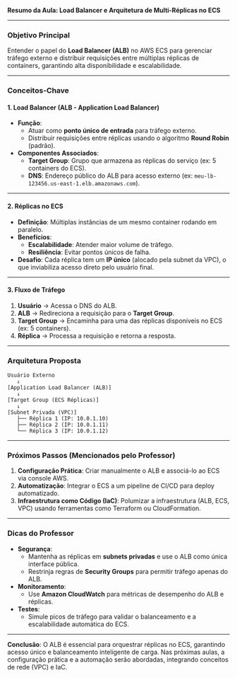 **Resumo da Aula: Load Balancer e Arquitetura de Multi-Réplicas no ECS**  

---

### **Objetivo Principal**  
Entender o papel do **Load Balancer (ALB)** no AWS ECS para gerenciar tráfego externo e distribuir requisições entre múltiplas réplicas de containers, garantindo alta disponibilidade e escalabilidade.  

---

### **Conceitos-Chave**  

#### **1. Load Balancer (ALB - Application Load Balancer)**  
- **Função**:  
  - Atuar como **ponto único de entrada** para tráfego externo.  
  - Distribuir requisições entre réplicas usando o algoritmo **Round Robin** (padrão).  
- **Componentes Associados**:  
  - **Target Group**: Grupo que armazena as réplicas do serviço (ex: 5 containers do ECS).  
  - **DNS**: Endereço público do ALB para acesso externo (ex: `meu-lb-123456.us-east-1.elb.amazonaws.com`).  

---

#### **2. Réplicas no ECS**  
- **Definição**: Múltiplas instâncias de um mesmo container rodando em paralelo.  
- **Benefícios**:  
  - **Escalabilidade**: Atender maior volume de tráfego.  
  - **Resiliência**: Evitar pontos únicos de falha.  
- **Desafio**: Cada réplica tem um **IP único** (alocado pela subnet da VPC), o que inviabiliza acesso direto pelo usuário final.  

---

#### **3. Fluxo de Tráfego**  
1. **Usuário** → Acessa o DNS do ALB.  
2. **ALB** → Redireciona a requisição para o **Target Group**.  
3. **Target Group** → Encaminha para uma das réplicas disponíveis no ECS (ex: 5 containers).  
4. **Réplica** → Processa a requisição e retorna a resposta.  

---

### **Arquitetura Proposta**  
```plaintext
Usuário Externo  
   ↓  
[Application Load Balancer (ALB)]  
   ↓  
[Target Group (ECS Réplicas)]  
   ↓  
[Subnet Privada (VPC)]  
   ├── Réplica 1 (IP: 10.0.1.10)  
   ├── Réplica 2 (IP: 10.0.1.11)  
   └── Réplica 3 (IP: 10.0.1.12)  
```  

---

### **Próximos Passos (Mencionados pelo Professor)**  
1. **Configuração Prática**: Criar manualmente o ALB e associá-lo ao ECS via console AWS.  
2. **Automatização**: Integrar o ECS a um pipeline de CI/CD para deploy automatizado.  
3. **Infraestrutura como Código (IaC)**: Polumizar a infraestrutura (ALB, ECS, VPC) usando ferramentas como Terraform ou CloudFormation.  

---

### **Dicas do Professor**  
- **Segurança**:  
  - Mantenha as réplicas em **subnets privadas** e use o ALB como única interface pública.  
  - Restrinja regras de **Security Groups** para permitir tráfego apenas do ALB.  
- **Monitoramento**:  
  - Use **Amazon CloudWatch** para métricas de desempenho do ALB e réplicas.  
- **Testes**:  
  - Simule picos de tráfego para validar o balanceamento e a escalabilidade automática do ECS.  

---

**Conclusão**: O ALB é essencial para orquestrar réplicas no ECS, garantindo acesso único e balanceamento inteligente de carga. Nas próximas aulas, a configuração prática e a automação serão abordadas, integrando conceitos de rede (VPC) e IaC.